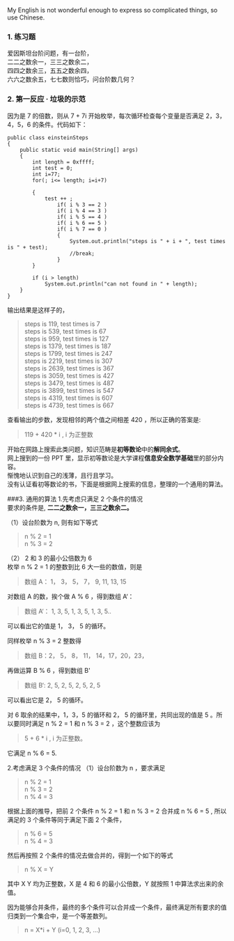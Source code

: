 My English is not wonderful enough to express so complicated things, so use Chinese.

### 1. 练习题
爱因斯坦台阶问题，有一台阶，  
二二之数余一，三三之数余二，  
四四之数余三，五五之数余四，  
六六之数余五，七七数则恰巧，问台阶数几何？

### 2. 第一反应 · 垃圾的示范
因为是 7 的倍数，则从 7 + 7i 开始枚举，每次循环检查每个变量是否满足 2，3，4，5，6 的条件。代码如下：

	public class einsteinSteps
	{
		public static void main(String[] args)
		{
			int length = 0xffff;
			int test = 0;
			int i=77;
			for(; i<= length; i=i+7)
			
			{
				test ++ ;
					if( i % 3 == 2 )
					if( i % 4 == 3 )
					if( i % 5 == 4 )
					if( i % 6 == 5 )
					if( i % 7 == 0 )
					{
						System.out.println("steps is " + i + ", test times is " + test);
						//break;
					}
			}

			if (i > length)
				System.out.println("can not found in " + length);
		}
	}

输出结果是这样子的，
> steps is 119, test times is 7  
steps is 539, test times is 67  
steps is 959, test times is 127  
steps is 1379, test times is 187  
steps is 1799, test times is 247  
steps is 2219, test times is 307  
steps is 2639, test times is 367  
steps is 3059, test times is 427  
steps is 3479, test times is 487  
steps is 3899, test times is 547  
steps is 4319, test times is 607  
steps is 4739, test times is 667  

查看输出的步数，发现相邻的两个值之间相差 420 ，所以正确的答案是:
> 119 + 420 * i , i 为正整数

开始在网路上搜索此类问题，知识范畴是**初等数论**中的**解同余式**。  
网上搜到的一份 PPT 里，显示初等数论是大学课程**信息安全数学基础**里的部分内容。  
惭愧地认识到自己的浅薄，且行且学习。  
没有认证看初等数论的书，下面是根据网上搜索的信息，整理的一个通用的算法。

###3. 通用的算法
1.先考虑只满足 2 个条件的情况  
要求的条件是, **二二之数余一，三三之数余二。**  

（1）设台阶数为 n, 则有如下等式
> n % 2 = 1  
n % 3 = 2  

（2） 2 和 3 的最小公倍数为 6  
枚举 n % 2 = 1 的整数到比 6 大一些的数值，则是
>数组 A： 1， 3， 5， 7， 9, 11, 13, 15

对数组 A 的数，挨个做 A % 6 ，得到数组 A‘：
> 数组 A‘： 1, 3, 5, 1, 3, 5, 1, 3, 5..

可以看出它的值是 1， 3， 5 的循环。

同样枚举 n % 3 = 2 整数得
> 数组 B：2， 5， 8， 11， 14，17，20，23，

再做运算 B % 6 ，得到数组 B'
> 数组 B‘: 2, 5, 2, 5, 2, 5, 2, 5

可以看出它是 2， 5 的循环。

对 6 取余的结果中，1，3，5 的循环和 2， 5 的循环里，共同出现的值是 5 。所以要同时满足 n % 2 = 1 和 n % 3 = 2 ，这个整数应该为

> 5 + 6 * i , i 为正整数。

它满足 n % 6 = 5. 

2.考虑满足 3 个条件的情况
（1）设台阶数为 n ，要求满足
>n % 2 = 1  
n % 3 = 2  
n % 4 = 3  

根据上面的推导，把前 2 个条件 n % 2 = 1 和 n % 3 = 2 合并成
n % 6 = 5 , 所以满足的 3 个条件等同于满足下面 2 个条件，
>n % 6 = 5   
n % 4 = 3 

然后再按照 2 个条件的情况去做合并的，得到一个如下的等式
>n % X = Y

其中 X Y 均为正整数，X 是 4 和 6 的最小公倍数，Y 就按照 1 中算法求出来的余值。

因为能够合并条件，最终的多个条件可以合并成一个条件，最终满足所有要求的值归类到一个集合中，是一个等差数列。
>n = X*i + Y (i=0, 1, 2, 3, ...)
